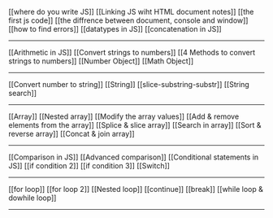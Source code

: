 
[[where do you write JS]]
[[Linking JS wiht HTML document notes]]
[[the first js code]]
[[the diffrence between document, console and window]]
[[how to find errors]]
[[datatypes in JS]]
[[concatenation in JS]]

-----
[[Arithmetic in JS]]
[[Convert strings to numbers]]
[[4 Methods to convert strings to numbers]]
[[Number Object]]
[[Math Object]]

-----
[[Convert number to string]]
[[String]]
[[slice-substring-substr]]
[[String search]]

-----
[[Array]]
[[Nested array]]
[[Modify the array values]]
[[Add & remove elements from the array]]
[[Splice & slice array]]
[[Search in array]]
[[Sort & reverse array]]
[[Concat & join array]]

-----
[[Comparison in JS]]
[[Advanced comparison]]
[[Conditional statements in JS]]
[[if condition 2]]
[[if condition 3]]
[[Switch]]

----
[[for loop]]
[[for loop 2]]
[[Nested loop]]
[[continue]]
[[break]]
[[while loop & dowhile loop]]

-----
